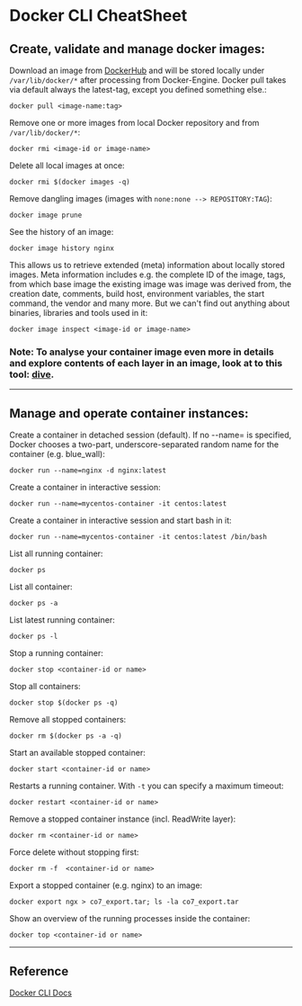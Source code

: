 # Docker CLI CheatSheet

## Create, validate and manage docker images:
Download an image from [DockerHub](https://hub.docker.com/) and will be stored locally under
`/var/lib/docker/*` after processing from Docker-Engine. Docker pull takes via default always the latest-tag, except you defined something else.:
```
docker pull <image-name:tag>
```

Remove one or more images from local Docker repository and from `/var/lib/docker/*`:
```
docker rmi <image-id or image-name>
```

Delete all local images at once:
```
docker rmi $(docker images -q)
```

Remove dangling images (images with `none:none --> REPOSITORY:TAG`):
```
docker image prune
```

See the history of an image:
```
docker image history nginx
```

This allows us to retrieve extended (meta) information about locally stored images. Meta information includes e.g. the complete ID of the image, tags, from which base image the existing image was image was derived from, the creation date, comments, build host, environment variables, the start command, the vendor and many more. But we can't find out anything about binaries, libraries and tools used in it:
```
docker image inspect <image-id or image-name>
```

### Note: To analyse your container image even more in details and explore contents of each layer in an image, look at to this tool: [dive](https://github.com/wagoodman/dive).
---
## Manage and operate container instances:
Create a container in detached session (default). If no --name=<container-instance-name> is specified, Docker chooses a two-part, underscore-separated random name for the container (e.g. blue_wall):
```
docker run --name=nginx -d nginx:latest
```

Create a container in interactive session:
```
docker run --name=mycentos-container -it centos:latest
```

Create a container in interactive session and start bash in it:
```
docker run --name=mycentos-container -it centos:latest /bin/bash
```

List all running container:
```
docker ps
```

List all container:
```
docker ps -a
```

List latest running container:
```
docker ps -l
```

Stop a running container:
```
docker stop <container-id or name>
```

Stop all containers:
```
docker stop $(docker ps -q)
```


Remove all stopped containers:
```
docker rm $(docker ps -a -q)
```

Start an available stopped container:
```
docker start <container-id or name>
```

Restarts a running container. With `-t` you can specify a maximum timeout:
```
docker restart <container-id or name>
```

Remove a stopped container instance (incl. ReadWrite layer):
```
docker rm <container-id or name>
```

Force delete without stopping first:
```
docker rm -f  <container-id or name>
```

Export a stopped container (e.g. nginx) to an image:
```
docker export ngx > co7_export.tar; ls -la co7_export.tar
```

Show an overview of the running processes inside the container:
```
docker top <container-id or name>
```

---
## Reference
[Docker CLI Docs](https://docs.docker.com/engine/reference/commandline/cli/)
